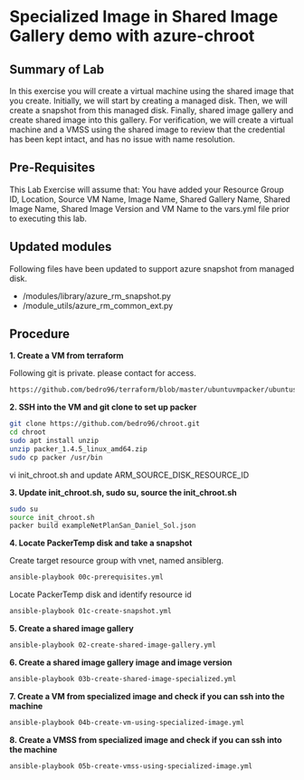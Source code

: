 # Specialized Image in Shared Image Gallery demo with azure-chroot

## Summary of Lab
In this exercise you will create a virtual machine using the shared image that you create. Initially, we will start by creating a managed disk. Then, we will create a snapshot from this managed disk. Finally, shared image gallery and create shared image into this gallery. For verification, we will create a virtual machine and a VMSS using the shared image to review that the credential has been kept intact, and has no issue with name resolution.  

## Pre-Requisites
This Lab Exercise will assume that:
    You have added your Resource Group ID, Location, Source VM Name, Image Name, Shared Gallery Name, Shared Image Name, Shared Image Version and VM Name to the vars.yml file prior to executing this lab.

## Updated modules
Following files have been updated to support azure snapshot from managed disk.
- /modules/library/azure_rm_snapshot.py
- /module_utils/azure_rm_common_ext.py

## Procedure
**1. Create a VM from terraform**

Following git is private. please contact for access.
```sh
https://github.com/bedro96/terraform/blob/master/ubuntuvmpacker/ubuntusing_packer_vm.tf
```

**2. SSH into the VM and git clone to set up packer**

```sh
git clone https://github.com/bedro96/chroot.git
cd chroot
sudo apt install unzip
unzip packer_1.4.5_linux_amd64.zip
sudo cp packer /usr/bin
```
vi init_chroot.sh and update ARM_SOURCE_DISK_RESOURCE_ID

**3. Update init_chroot.sh, sudo su, source the init_chroot.sh**

```sh
sudo su
source init_chroot.sh
packer build exampleNetPlanSan_Daniel_Sol.json
```
**4. Locate PackerTemp disk and take a snapshot**

Create target resource group with vnet, named ansiblerg.
```sh
ansible-playbook 00c-prerequisites.yml
```
Locate PackerTemp disk and identify resource id
```sh
ansible-playbook 01c-create-snapshot.yml 
```
**5. Create a shared image gallery**

```sh
ansible-playbook 02-create-shared-image-gallery.yml
```
**6. Create a shared image gallery image and image version**

```sh
ansible-playbook 03b-create-shared-image-specialized.yml
```
**7. Create a VM from specialized image and check if you can ssh into the machine**

```sh
ansible-playbook 04b-create-vm-using-specialized-image.yml
```
**8. Create a VMSS from specialized image and check if you can ssh into the machine**

```sh
ansible-playbook 05b-create-vmss-using-specialized-image.yml
```
